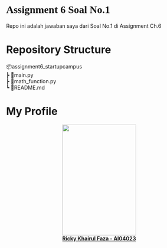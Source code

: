 # <a style="font-family:cursive">Assignment 6 Soal No.1</a>
<p align="justify">Repo ini adalah jawaban saya dari Soal No.1 di Assignment Ch.6</p>

# Repository Structure
 📦assignment6_startupcampus<br>
 ┣ 📜main.py<br>
 ┣ 📜math_function.py<br>
 ┗ 📜README.md<br>
 
 # My Profile
 <p align="center">
 <a>
    <img src="https://telegra.ph/file/687d216f605af3cbe41ee.jpg"width=" 200" height="300">
</a><br><a href="https://instagram.com/rickyfazaa"><b>Ricky Khairul Faza - AI04023</b></a> 
</p>